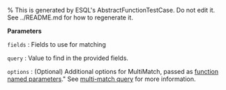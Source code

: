 % This is generated by ESQL's AbstractFunctionTestCase. Do not edit it. See ../README.md for how to regenerate it.

**Parameters**

`fields`
:   Fields to use for matching

`query`
:   Value to find in the provided fields.

`options`
:   (Optional) Additional options for MultiMatch, passed as [function named parameters](/reference/query-languages/esql/esql-syntax.md#esql-function-named-params)."  See [multi-match query](/reference/query-languages/query-dsl/query-dsl-match-query.md#query-dsl-multi-match-query) for more information.

